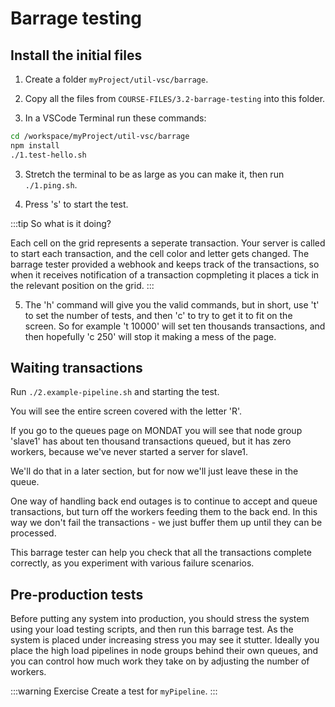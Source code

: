 # Barrage testing

## Install the initial files

1. Create a folder `myProject/util-vsc/barrage`.

1. Copy all the files from `COURSE-FILES/3.2-barrage-testing` into this folder.

2. In a VSCode Terminal run these commands:

```sh
cd /workspace/myProject/util-vsc/barrage
npm install
./1.test-hello.sh
```

3. Stretch the terminal to be as large as you can make it,
then run `./1.ping.sh`.

4. Press 's' to start the test.


:::tip So what is it doing?

Each cell on the grid represents a seperate transaction.
Your server is called to start each transaction, and
the cell color and letter gets changed.
The barrage tester provided a webhook and keeps track of the transactions, so when it receives notification of a transaction copmpleting it places a tick in the relevant position on the grid.
:::

5. The 'h' command will give you the valid commands, but in short,
use 't' to set the number of tests, and then 'c' to try to get it to
fit on the screen.
So for example 't 10000' will set ten thousands transactions, and
then hopefully 'c 250' will stop it making a mess of the page.

## Waiting transactions

Run `./2.example-pipeline.sh` and starting the test.

You will see the entire screen covered with the letter 'R'.

If you go to the queues page on MONDAT you will see
that node group 'slave1' has about ten thousand transactions
queued, but it has zero workers, because we've never started a server
for slave1.

We'll do that in a later section, but for now we'll just leave these
in the queue.

One way of handling back end outages is to continue to accept and queue transactions, but turn off the workers feeding them to
the back end. In this way we don't fail the transactions - we just buffer them up until they can be processed.

This barrage tester can help you check that all the transactions
complete correctly, as you experiment with various failure scenarios.

## Pre-production tests
Before putting any system into production, you should stress the system using your load testing scripts, and then run this barrage
test.
As the system is placed under increasing stress you may see
it stutter. Ideally you place the high load pipelines in node groups
behind their own queues, and you can control how much work they take
on by adjusting the number of workers.



:::warning Exercise
Create a test for `myPipeline`.
:::
